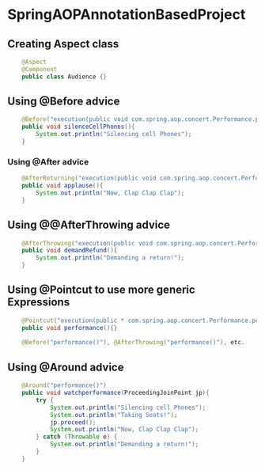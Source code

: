 # SpringAOPAnnotationBasedProject

## Creating Aspect class
```java
	@Aspect
	@Component
	public class Audience {}
```
	
## Using @Before advice
```java	
	@Before("execution(public void com.spring.aop.concert.Performance.perform())")
	public void silenceCellPhones(){
		System.out.println("Silencing cell Phones");
	}
```

### Using @After advice
```java	
	@AfterReturning("execution(public void com.spring.aop.concert.Performance.perform())")
	public void applause(){
		System.out.println("Now, Clap Clap Clap");
	}
```
## Using @@AfterThrowing advice
```java	
	@AfterThrowing("execution(public void com.spring.aop.concert.Performance.perform())")
	public void demandRefund(){
		System.out.println("Demanding a return!");
	}
```

## Using @Pointcut to use more generic Expressions
```java
	@Pointcut("execution(public * com.spring.aop.concert.Performance.perform(..))")
	public void performance(){}
	
	@Before("performance()"), @AfterThrowing("performance()"), etc.
```

## Using @Around advice
```java
	@Around("performance()")
	public void watchperformance(ProceedingJoinPoint jp){
		try {
			System.out.println("Silencing cell Phones");
			System.out.println("Taking Seats!");
			jp.proceed();
			System.out.println("Now, Clap Clap Clap");
		} catch (Throwable e) {
			System.out.println("Demanding a return!");
		}
	}
```	

